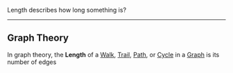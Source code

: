 
Length describes how long something is?

---
## Graph Theory

In graph theory, the **Length** of a [Walk](Walk.md), [Trail](Trail.md), [Path](Path.md), or [Cycle](Cycle.md) in a [Graph](Graph.md) is its number of edges
